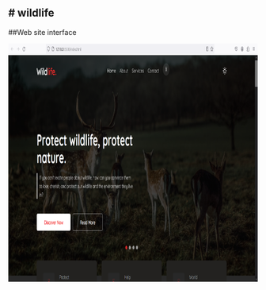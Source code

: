 #   w i l d l i f e
---


##Web site interface

<td><img src="git.png" width="800" height="480"></td>

 
